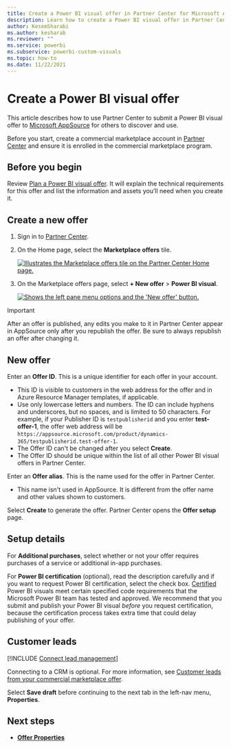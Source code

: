 ```yaml
---
title: Create a Power BI visual offer in Partner Center for Microsoft AppSource
description: Learn how to create a Power BI visual offer in Partner Center.
author: KesemSharabi
ms.author: kesharab
ms.reviewer: ""
ms.service: powerbi
ms.subservice: powerbi-custom-visuals
ms.topic: how-to
ms.date: 11/22/2021
---
```


# Create a Power BI visual offer

This article describes how to use Partner Center to submit a Power BI visual offer to [Microsoft AppSource](https://appsource.microsoft.com) for others to discover and use.

Before you start, create a commercial marketplace account in [Partner Center](./create-account.md) and ensure it is enrolled in the commercial marketplace program.

## Before you begin

Review [Plan a Power BI visual offer](marketplace-power-bi-visual.md). It will explain the technical requirements for this offer and list the information and assets you’ll need when you create it.

## Create a new offer

1. Sign in to [Partner Center](https://partner.microsoft.com/dashboard/home).

1. On the Home page, select the **Marketplace offers** tile.

    [ ![Illustrates the Marketplace offers tile on the Partner Center Home page.](./media/workspaces/partner-center-home.png) ](./media/workspaces/partner-center-home.png#lightbox)

1. On the Marketplace offers page, select **+ New offer** > **Power BI visual**.

    [ ![Shows the left pane menu options and the 'New offer' button.](media/power-bi-visual/new-offer-power-bi-visual-workspaces.png) ](media/power-bi-visual/new-offer-power-bi-visual-workspaces.png#lightbox)

> [!IMPORTANT]
> After an offer is published, any edits you make to it in Partner Center appear in AppSource only after you republish the offer. Be sure to always republish an offer after changing it.

## New offer

Enter an **Offer ID**. This is a unique identifier for each offer in your account.

- This ID is visible to customers in the web address for the offer and in Azure Resource Manager templates, if applicable.
- Use only lowercase letters and numbers. The ID can include hyphens and underscores, but no spaces, and is limited to 50 characters. For example, if your Publisher ID is `testpublisherid` and you enter **test-offer-1**, the offer web address will be `https://appsource.microsoft.com/product/dynamics-365/testpublisherid.test-offer-1`.
- The Offer ID can't be changed after you select **Create**.
- The Offer ID should be unique within the list of all other Power BI visual offers in Partner Center.

Enter an **Offer alias**. This is the name used for the offer in Partner Center.

- This name isn't used in AppSource. It is different from the offer name and other values shown to customers.

Select **Create** to generate the offer. Partner Center opens the **Offer setup** page.

## Setup details

For **Additional purchases**, select whether or not your offer requires purchases of a service or additional in-app purchases.

For **Power BI certification** (optional), read the description carefully and if you want to request Power BI certification, select the check box. [Certified](/power-bi/developer/visuals/power-bi-custom-visuals-certified) Power BI visuals meet certain specified code requirements that the Microsoft Power BI team has tested and approved. We recommend that you submit and publish your Power BI visual *before* you request certification, because the certification process takes extra time that could delay publishing of your offer.

## Customer leads

[!INCLUDE [Connect lead management](includes/customer-leads.md)]

Connecting to a CRM is optional. For more information, see [Customer leads from your commercial marketplace offer](partner-center-portal/commercial-marketplace-get-customer-leads.md).

Select **Save draft** before continuing to the next tab in the left-nav menu, **Properties**.

## Next steps

- [**Offer Properties**](power-bi-visual-properties.md)
